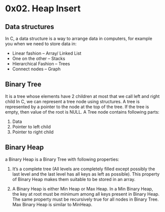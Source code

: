 # 0x02. Heap Insert

## <b>Data structures</b>

In C, a data structure is a way to arrange data in computers, for example you when we need to store data in: 
- Linear fashion – Array/ Linked List
- One on the other – Stacks
- Hierarchical Fashion – Trees
- Connect nodes – Graph

##  Binary Tree
It is a tree whose elements have 2 children at most that we call left and right child 
In C, we can represent a tree node using structures. A tree is represented by a pointer to the node at the top of the tree. If the tree is empty, then value of the root is NULL. A Tree node contains following parts: 
1. Data 
2. Pointer to left child 
3. Pointer to right child


## Binary Heap

a Binary Heap is a Binary Tree with following properties: 

1) It’s a complete tree (All levels are completely filled except possibly the last level and the last level has all keys as left as possible). This property of Binary Heap makes them suitable to be stored in an array.

2) A Binary Heap is either Min Heap or Max Heap. In a Min Binary Heap, the key at root must be minimum among all keys present in Binary Heap. The same property must be recursively true for all nodes in Binary Tree. Max Binary Heap is similar to MinHeap.